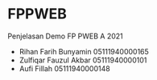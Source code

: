 # FPPWEB
Penjelasan Demo FP PWEB A 2021
* Rihan Farih Bunyamin 05111940000165
* Zulfiqar Fauzul Akbar 05111940000101
* Aufi Fillah 05111940000148
